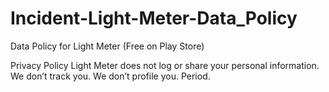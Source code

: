 # Incident-Light-Meter-Data_Policy
Data Policy for Light Meter (Free on Play Store)

Privacy Policy
Light Meter does not log or share your personal information. We don’t track you. We don’t profile you. Period.
